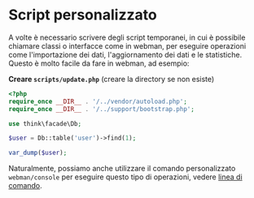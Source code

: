 # Script personalizzato

A volte è necessario scrivere degli script temporanei, in cui è possibile chiamare classi o interfacce come in webman, per eseguire operazioni come l'importazione dei dati, l'aggiornamento dei dati e le statistiche. Questo è molto facile da fare in webman, ad esempio:

**Creare `scripts/update.php`** (creare la directory se non esiste)
```php
<?php
require_once __DIR__ . '/../vendor/autoload.php';
require_once __DIR__ . '/../support/bootstrap.php';

use think\facade\Db;

$user = Db::table('user')->find(1);

var_dump($user);
```

Naturalmente, possiamo anche utilizzare il comando personalizzato `webman/console` per eseguire questo tipo di operazioni, vedere [linea di comando](../plugin/console.md).
